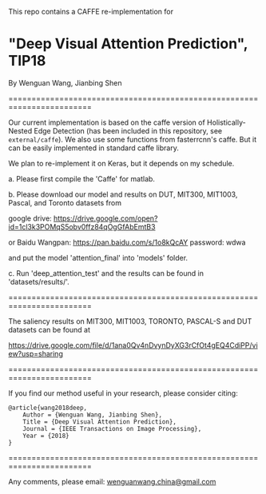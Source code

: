 This repo contains a CAFFE re-implementation for 

# "Deep Visual Attention Prediction", TIP18

By Wenguan Wang, Jianbing Shen

========================================================================

Our current implementation is based on the caffe version of Holistically-Nested Edge Detection (has been included in this repository, see `external/caffe`). We also use some functions from fasterrcnn's caffe.
But it can be easily implemented in standard caffe library. 

We plan to re-implement it on Keras, but it depends on my schedule.

a. Please first compile the 'Caffe' for matlab.

b. Please download our model and results on DUT, MIT300, MIT1003, Pascal, and Toronto datasets from 

google drive: https://drive.google.com/open?id=1cl3k3POMqS5obv0ffz84qOgGfAbEmtB3

or Baidu Wangpan: https://pan.baidu.com/s/1o8kQcAY password: wdwa

and put the model 'attention_final' into 'models' folder.

c. Run 'deep_attention_test' and the results can be found in 'datasets/results/'.

========================================================================

The saliency results on MIT300, MIT1003, TORONTO, PASCAL-S and DUT datasets can be found at

https://drive.google.com/file/d/1ana0Qv4nDvynDyXG3rCfOt4gEQ4CdiPP/view?usp=sharing

========================================================================

If you find our method useful in your research, please consider citing:

    @article{wang2018deep,
        Author = {Wenguan Wang, Jianbing Shen},
        Title = {Deep Visual Attention Prediction},
        Journal = {IEEE Transactions on Image Processing},
        Year = {2018}
    }

========================================================================

Any comments, please email: wenguanwang.china@gmail.com
